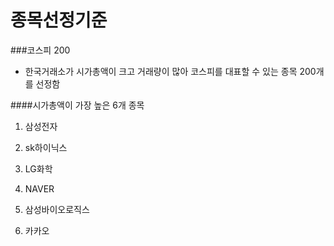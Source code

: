 # 종목선정기준 

###코스피 200 

- 한국거래소가 시가총액이 크고 거래량이 많아 코스피를 대표할 수 있는 종목 200개를 선정함  

####시가총액이 가장 높은 6개 종목 

1. 삼성전자 

2. sk하이닉스

3. LG화학

4. NAVER 

5. 삼성바이오로직스 

6. 카카오 
